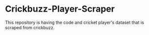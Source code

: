 # Crickbuzz-Player-Scraper
This repository is having the code and cricket player's dataset that is scraped from crickbuzz.
